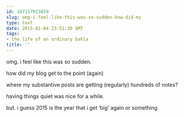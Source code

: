 ```yaml
---
id: 107157923859
slug: omg-i-feel-like-this-was-so-sudden-how-did-my
type: text
date: 2015-01-04 23:51:38 GMT
tags:
- the life of an ordinary bakla
title: ''
---
```

<p>omg. i feel like this was so sudden.</p>

<p>how did my blog get to the point (again)</p>

<p>where my substantive posts are getting (regularly) hundreds of notes?</p>

<p>having things quiet was nice for a while.</p>

<p>but. i guess 2015 is the year that i get &#8216;big&#8217; again or something</p>